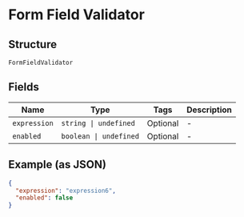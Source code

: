 
# Form Field Validator

## Structure

`FormFieldValidator`

## Fields

| Name | Type | Tags | Description |
|  --- | --- | --- | --- |
| `expression` | `string \| undefined` | Optional | - |
| `enabled` | `boolean \| undefined` | Optional | - |

## Example (as JSON)

```json
{
  "expression": "expression6",
  "enabled": false
}
```


